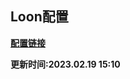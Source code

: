 ## Loon配置

**[配置链接](https://raw.githubusercontent.com/Centralmatrix3/Collectmatrix/Master/Profile/Loon/Loon.conf)**

**更新时间:2023.02.19 15:10**
